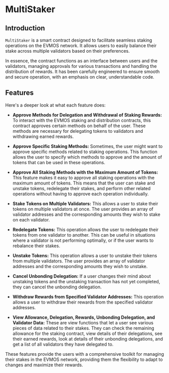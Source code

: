 # MultiStaker

## Introduction

`MultiStaker` is a smart contract designed to facilitate seamless staking operations on the EVMOS network. It allows users to easily balance their stake across multiple validators based on their preferences.

In essence, the contract functions as an interface between users and the validators, managing approvals for various transactions and handling the distribution of rewards. It has been carefully engineered to ensure smooth and secure operation, with an emphasis on clear, understandable code.

## Features

Here's a deeper look at what each feature does:

- **Approve Methods for Delegation and Withdrawal of Staking Rewards:** To interact with the EVMOS staking and distribution contracts, this contract approves certain methods on behalf of the user. These methods are necessary for delegating tokens to validators and withdrawing earned rewards.

- **Approve Specific Staking Methods:** Sometimes, the user might want to approve specific methods related to staking operations. This function allows the user to specify which methods to approve and the amount of tokens that can be used in these operations.

- **Approve All Staking Methods with the Maximum Amount of Tokens:** This feature makes it easy to approve all staking operations with the maximum amount of tokens. This means that the user can stake and unstake tokens, redelegate their stakes, and perform other related operations without having to approve each operation individually.

- **Stake Tokens on Multiple Validators:** This allows a user to stake their tokens on multiple validators at once. The user provides an array of validator addresses and the corresponding amounts they wish to stake on each validator.

- **Redelegate Tokens:** This operation allows the user to redelegate their tokens from one validator to another. This can be useful in situations where a validator is not performing optimally, or if the user wants to rebalance their stakes.

- **Unstake Tokens:** This operation allows a user to unstake their tokens from multiple validators. The user provides an array of validator addresses and the corresponding amounts they wish to unstake.

- **Cancel Unbonding Delegation:** If a user changes their mind about unstaking tokens and the unstaking transaction has not yet completed, they can cancel the unbonding delegation.

- **Withdraw Rewards from Specified Validator Addresses:** This operation allows a user to withdraw their rewards from the specified validator addresses.

- **View Allowance, Delegation, Rewards, Unbonding Delegation, and Validator Data:** These are view functions that let a user see various pieces of data related to their stakes. They can check the remaining allowance for the staking contract, view details of their delegations, see their earned rewards, look at details of their unbonding delegations, and get a list of all validators they have delegated to.

These features provide the users with a comprehensive toolkit for managing their stakes in the EVMOS network, providing them the flexibility to adapt to changes and maximize their rewards.
